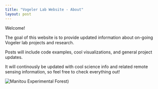 ```yaml
---
title: "Vogeler Lab Website - About"
layout: post
---
```


Welcome! 

The goal of this website is to provide updated information about on-going Vogeler lab projects and research.

Posts will include code examples, cool visualizations, and general project updates.

It will continously be updated with cool science info and related remote sensing information, so feel free to check everything out!

![Manitou Experimental Forest](nealswayze.github.io/assets/forest_image_1.jpg))
